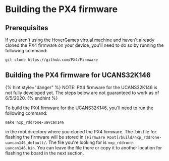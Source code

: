 # Building the PX4 firmware

## Prerequisites

If you aren't using the HoverGames virtual machine and haven't already cloned the PX4 firmware on your device, you'll need to do so by running the following command:

```text
git clone https://github.com/PX4/Firmware
```

## Building the PX4 firmware for UCANS32K146

{% hint style="danger" %}
NOTE: PX4 firmware for the UCANS32K146 is not fully developed yet. The steps below are not guaranteed to work as of 6/5/2020.
{% endhint %}

To build the PX4 firmware for the UCANS32K146, you'll need to run the following command:

```text
make nxp_rddrone-uavcan146
```

in the root directory where you cloned the PX4 firmware. The .bin file for flashing the firmware will be stored in `[Firmware Root]/build/nxp_rddrone-uavcan146_default/`. The file you're looking for is `nxp_rddrone-uavcan146.bin`. You can leave the file there or copy it to another location for flashing the board in the next section.


